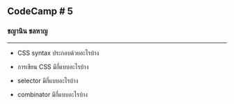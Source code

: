 ## CodeCamp # 5

### ชญานิน ชลหาญ

---

- CSS syntax ประกอบด้วยอะไรบ้าง

- การเขียน CSS มีกี่แบบอะไรบ้าง

- selector มีกี่แบบอะไรบ้าง

- combinator มีกี่แบบอะไรบ้าง

